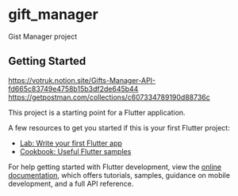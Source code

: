 # gift_manager

Gist Manager project

## Getting Started

https://votruk.notion.site/Gifts-Manager-API-fd665c83749e4758b15b3df2de645b44
https://getpostman.com/collections/c607334789190d88736c

This project is a starting point for a Flutter application.

A few resources to get you started if this is your first Flutter project:

- [Lab: Write your first Flutter app](https://docs.flutter.dev/get-started/codelab)
- [Cookbook: Useful Flutter samples](https://docs.flutter.dev/cookbook)

For help getting started with Flutter development, view the
[online documentation](https://docs.flutter.dev/), which offers tutorials,
samples, guidance on mobile development, and a full API reference.
